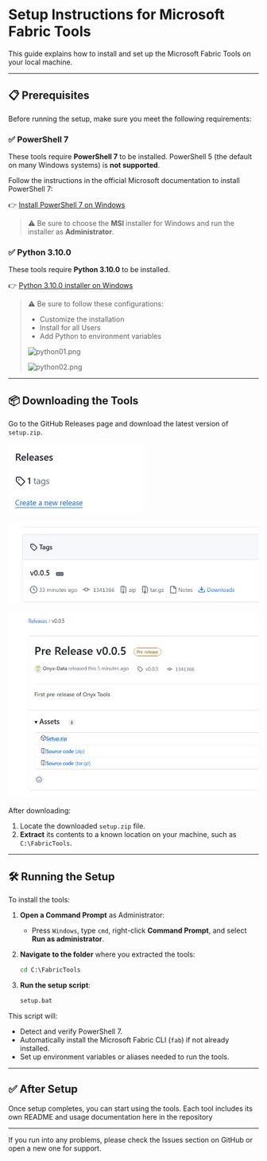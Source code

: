 # Setup Instructions for Microsoft Fabric Tools

This guide explains how to install and set up the Microsoft Fabric Tools on your local machine.

---

## 📋 Prerequisites

Before running the setup, make sure you meet the following requirements:

### ✅ PowerShell 7

These tools require **PowerShell 7** to be installed. PowerShell 5 (the default on many Windows systems) is **not supported**.

Follow the instructions in the official Microsoft documentation to install PowerShell 7:

👉 [Install PowerShell 7 on Windows](https://learn.microsoft.com/en-us/powershell/scripting/install/installing-powershell-on-windows?view=powershell-7.5)

> ⚠️ Be sure to choose the **MSI** installer for Windows and run the installer as **Administrator**.

### ✅ Python 3.10.0

These tools require **Python 3.10.0** to be installed. 


👉 [Python 3.10.0 installer on Windows](https://www.python.org/ftp/python/3.10.0/python-3.10.0-amd64.exe)

> ⚠️ Be sure to follow these configurations:
>
> - Customize the installation
> - Install for all Users
> - Add Python to environment variables
>
> ![python01.png](/.attachments/python01-fe77be9e-05ab-412c-9d10-232983d2fe2f.png)
>
> ![python02.png](/.attachments/python02-66f8ba58-f834-431c-87b9-87207e4c82d7.png)

---

## 📦 Downloading the Tools

Go to the GitHub Releases page and download the latest version of `setup.zip`.

![Step 1 : ](/docs/images/release01.png)

![Step 2 : ](/docs/images/release02.png)

![Step 3 : ](/docs/images/release03.png)

After downloading:

1. Locate the downloaded `setup.zip` file.
2. **Extract** its contents to a known location on your machine, such as `C:\FabricTools`.


---

## 🛠️ Running the Setup

To install the tools:

1. **Open a Command Prompt** as Administrator:
   - Press `Windows`, type `cmd`, right-click **Command Prompt**, and select **Run as administrator**.

2. **Navigate to the folder** where you extracted the tools:
   ```cmd
   cd C:\FabricTools
   ```

3. **Run the setup script**:
   ```cmd
   setup.bat
   ```

This script will:
- Detect and verify PowerShell 7.
- Automatically install the Microsoft Fabric CLI (`fab`) if not already installed.
- Set up environment variables or aliases needed to run the tools.

---

## ✅ After Setup

Once setup completes, you can start using the tools. Each tool includes its own README and usage documentation here in the repository

---

If you run into any problems, please check the Issues section on GitHub or open a new one for support.
